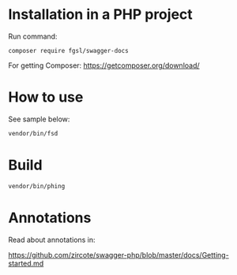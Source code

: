 # Installation in a PHP project

Run command:

    composer require fgsl/swagger-docs

For getting Composer: https://getcomposer.org/download/

# How to use

See sample below: 

```bash
vendor/bin/fsd
```

# Build

```bash
vendor/bin/phing
```

# Annotations

Read about annotations in:

https://github.com/zircote/swagger-php/blob/master/docs/Getting-started.md
